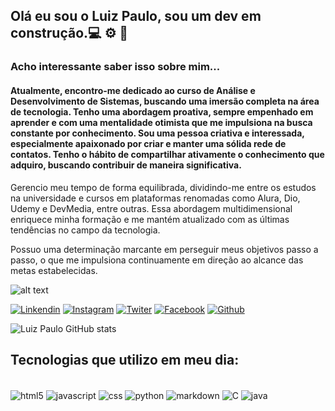 


## Olá eu sou o Luiz Paulo, sou um dev em construção.💻 ⚙️ 🔨

### Acho interessante saber isso sobre mim...

#### Atualmente, encontro-me dedicado ao curso de Análise e Desenvolvimento de Sistemas, buscando uma imersão completa na área de tecnologia. Tenho uma abordagem proativa, sempre empenhado em aprender e com uma mentalidade otimista que me impulsiona na busca constante por conhecimento. Sou uma pessoa criativa e interessada, especialmente apaixonado por criar e manter uma sólida rede de contatos. Tenho o hábito de compartilhar ativamente o conhecimento que adquiro, buscando contribuir de maneira significativa.

Gerencio meu tempo de forma equilibrada, dividindo-me entre os estudos na universidade e cursos em plataformas renomadas como Alura, Dio, Udemy e DevMedia, entre outras. Essa abordagem multidimensional enriquece minha formação e me mantém atualizado com as últimas tendências no campo da tecnologia.

Possuo uma determinação marcante em perseguir meus objetivos passo a passo, o que me impulsiona continuamente em direção ao alcance das metas estabelecidas.

![alt text](image-4.png)


[![Linkendin](https://img.shields.io/badge/LinkedIn-0077B5?style=for-the-badge&logo=linkedin&logoColor=white)](https://www.linkedin.com/in/luizmachadooo87)
[![Instagram](https://img.shields.io/badge/Instagram-E4405F?style=for-the-badge&logo=instagram&logoColor=white)](https://www.instagram.com/luizmachadooo/)
[![Twiter](https://img.shields.io/badge/Twitter-1DA1F2?style=for-the-badge&logo=twitter&logoColor=white)](https://twitter.com/luizmachado87)
[![Facebook](https://img.shields.io/badge/Facebook-1877F2?style=for-the-badge&logo=facebook&logoColor=white)](https://www.facebook.com/luizpaulomachadooo/)
[![Github](https://img.shields.io/badge/GitHub-100000?style=for-the-badge&logo=github&logoColor=white)](https://github.com/Luizmachado87)

![Luiz Paulo GitHub stats](https://github-readme-stats.vercel.app/api?username=Luizmachado87&theme=midnight-purple)

## Tecnologias que utilizo em meu dia:

<div style="display: inline_block"><br/>
<img align="center" alt="html5" src="https://img.shields.io/badge/HTML-239120?style=for-the-badge&logo=html5&logoColor=white"/>
<img align="center" alt="javascript" src="https://img.shields.io/badge/JavaScript-F7DF1E?style=for-the-badge&logo=javascript&logoColor=black"/>
<img align="center" alt="css" src="https://img.shields.io/badge/CSS-239120?&style=for-the-badge&logo=css3&logoColor=white"/>
<img align="center" alt="python" src="https://img.shields.io/badge/Python-3776AB?style=for-the-badge&logo=python&logoColor=white"/>
<img align="center" alt="markdown" src="https://img.shields.io/badge/Markdown-000000?style=for-the-badge&logo=markdown&logoColor=white"/>
<img align="center" alt="C" src="https://img.shields.io/badge/C-00599C?style=for-the-badge&logo=c&logoColor=white"/>
<img align="center" alt="java" src="https://img.shields.io/badge/Java-ED8B00?style=for-the-badge&logo=openjdk&logoColor=white"/>
</div>
